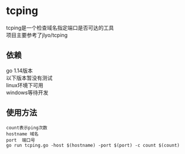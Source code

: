 # tcping
tcping是一个检查域名指定端口是否可达的工具  
项目主要参考了jlyo/tcping
## 依赖
go 1.14版本  
以下版本暂没有测试  
linux环境下可用  
windows等待开发  

## 使用方法
    count表示ping次数
    hostname 域名
    port  端口号
    go run tcping.go -host $(hostname) -port $(port) -c count $(count)

